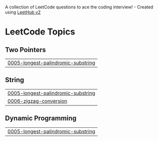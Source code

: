 A collection of LeetCode questions to ace the coding interview! - Created using [LeetHub v2](https://github.com/arunbhardwaj/LeetHub-2.0)
<!---LeetCode Topics Start-->
# LeetCode Topics
## Two Pointers
|  |
| ------- |
| [0005-longest-palindromic-substring](https://github.com/akshaykumarthokala/leetcode/tree/master/0005-longest-palindromic-substring) |
## String
|  |
| ------- |
| [0005-longest-palindromic-substring](https://github.com/akshaykumarthokala/leetcode/tree/master/0005-longest-palindromic-substring) |
| [0006-zigzag-conversion](https://github.com/akshaykumarthokala/leetcode/tree/master/0006-zigzag-conversion) |
## Dynamic Programming
|  |
| ------- |
| [0005-longest-palindromic-substring](https://github.com/akshaykumarthokala/leetcode/tree/master/0005-longest-palindromic-substring) |
<!---LeetCode Topics End-->